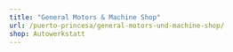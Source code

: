 ```yaml
---
title: "General Motors & Machine Shop"
url: /puerto-princesa/general-motors-und-machine-shop/
shop: Autowerkstatt
---
```

